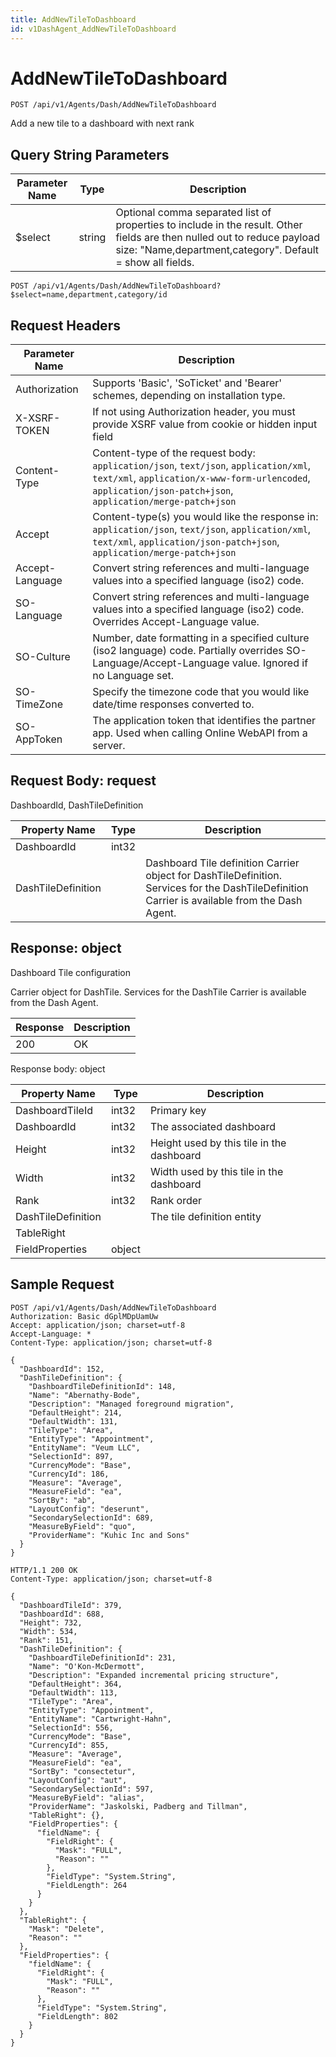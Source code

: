 ```yaml
---
title: AddNewTileToDashboard
id: v1DashAgent_AddNewTileToDashboard
---
```


# AddNewTileToDashboard

```http
POST /api/v1/Agents/Dash/AddNewTileToDashboard
```

Add a new tile to a dashboard with next rank







## Query String Parameters

| Parameter Name | Type |  Description |
|----------------|------|--------------|
| $select | string |  Optional comma separated list of properties to include in the result. Other fields are then nulled out to reduce payload size: "Name,department,category". Default = show all fields. |

```http
POST /api/v1/Agents/Dash/AddNewTileToDashboard?$select=name,department,category/id
```


## Request Headers

| Parameter Name | Description |
|----------------|-------------|
| Authorization  | Supports 'Basic', 'SoTicket' and 'Bearer' schemes, depending on installation type. |
| X-XSRF-TOKEN   | If not using Authorization header, you must provide XSRF value from cookie or hidden input field |
| Content-Type | Content-type of the request body: `application/json`, `text/json`, `application/xml`, `text/xml`, `application/x-www-form-urlencoded`, `application/json-patch+json`, `application/merge-patch+json` |
| Accept         | Content-type(s) you would like the response in: `application/json`, `text/json`, `application/xml`, `text/xml`, `application/json-patch+json`, `application/merge-patch+json` |
| Accept-Language | Convert string references and multi-language values into a specified language (iso2) code. |
| SO-Language | Convert string references and multi-language values into a specified language (iso2) code. Overrides Accept-Language value. |
| SO-Culture | Number, date formatting in a specified culture (iso2 language) code. Partially overrides SO-Language/Accept-Language value. Ignored if no Language set. |
| SO-TimeZone | Specify the timezone code that you would like date/time responses converted to. |
| SO-AppToken | The application token that identifies the partner app. Used when calling Online WebAPI from a server. |

## Request Body: request  

DashboardId, DashTileDefinition 

| Property Name | Type |  Description |
|----------------|------|--------------|
| DashboardId | int32 |  |
| DashTileDefinition |  | Dashboard Tile definition <para /> Carrier object for DashTileDefinition. Services for the DashTileDefinition Carrier is available from the <see cref="T:SuperOffice.CRM.Services.IDashAgent">Dash Agent</see>. |


## Response: object

Dashboard Tile configuration



Carrier object for DashTile.
Services for the DashTile Carrier is available from the <see cref="T:SuperOffice.CRM.Services.IDashAgent">Dash Agent</see>.

| Response | Description |
|----------------|-------------|
| 200 | OK |

Response body: object

| Property Name | Type |  Description |
|----------------|------|--------------|
| DashboardTileId | int32 | Primary key |
| DashboardId | int32 | The associated dashboard |
| Height | int32 | Height used by this tile in the dashboard |
| Width | int32 | Width used by this tile in the dashboard |
| Rank | int32 | Rank order |
| DashTileDefinition |  | The tile definition entity |
| TableRight |  |  |
| FieldProperties | object |  |

## Sample Request

```http!
POST /api/v1/Agents/Dash/AddNewTileToDashboard
Authorization: Basic dGplMDpUamUw
Accept: application/json; charset=utf-8
Accept-Language: *
Content-Type: application/json; charset=utf-8

{
  "DashboardId": 152,
  "DashTileDefinition": {
    "DashboardTileDefinitionId": 148,
    "Name": "Abernathy-Bode",
    "Description": "Managed foreground migration",
    "DefaultHeight": 214,
    "DefaultWidth": 131,
    "TileType": "Area",
    "EntityType": "Appointment",
    "EntityName": "Veum LLC",
    "SelectionId": 897,
    "CurrencyMode": "Base",
    "CurrencyId": 186,
    "Measure": "Average",
    "MeasureField": "ea",
    "SortBy": "ab",
    "LayoutConfig": "deserunt",
    "SecondarySelectionId": 689,
    "MeasureByField": "quo",
    "ProviderName": "Kuhic Inc and Sons"
  }
}
```

```http_
HTTP/1.1 200 OK
Content-Type: application/json; charset=utf-8

{
  "DashboardTileId": 379,
  "DashboardId": 688,
  "Height": 732,
  "Width": 534,
  "Rank": 151,
  "DashTileDefinition": {
    "DashboardTileDefinitionId": 231,
    "Name": "O'Kon-McDermott",
    "Description": "Expanded incremental pricing structure",
    "DefaultHeight": 364,
    "DefaultWidth": 113,
    "TileType": "Area",
    "EntityType": "Appointment",
    "EntityName": "Cartwright-Hahn",
    "SelectionId": 556,
    "CurrencyMode": "Base",
    "CurrencyId": 855,
    "Measure": "Average",
    "MeasureField": "ea",
    "SortBy": "consectetur",
    "LayoutConfig": "aut",
    "SecondarySelectionId": 597,
    "MeasureByField": "alias",
    "ProviderName": "Jaskolski, Padberg and Tillman",
    "TableRight": {},
    "FieldProperties": {
      "fieldName": {
        "FieldRight": {
          "Mask": "FULL",
          "Reason": ""
        },
        "FieldType": "System.String",
        "FieldLength": 264
      }
    }
  },
  "TableRight": {
    "Mask": "Delete",
    "Reason": ""
  },
  "FieldProperties": {
    "fieldName": {
      "FieldRight": {
        "Mask": "FULL",
        "Reason": ""
      },
      "FieldType": "System.String",
      "FieldLength": 802
    }
  }
}
```